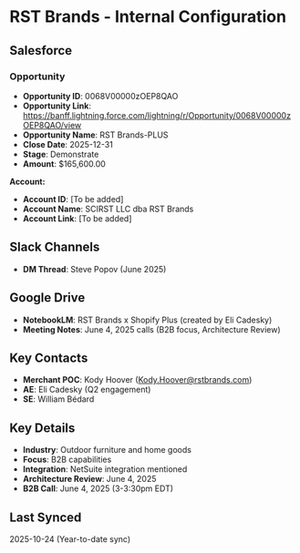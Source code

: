 # RST Brands - Internal Configuration

## Salesforce

### Opportunity
- **Opportunity ID**: 0068V00000zOEP8QAO
- **Opportunity Link**: https://banff.lightning.force.com/lightning/r/Opportunity/0068V00000zOEP8QAO/view
- **Opportunity Name**: RST Brands-PLUS
- **Close Date**: 2025-12-31
- **Stage**: Demonstrate
- **Amount**: $165,600.00

**Account:**
- **Account ID**: [To be added]
- **Account Name**: SCIRST LLC dba RST Brands
- **Account Link**: [To be added]

## Slack Channels
- **DM Thread**: Steve Popov (June 2025)

## Google Drive
- **NotebookLM**: RST Brands x Shopify Plus (created by Eli Cadesky)
- **Meeting Notes**: June 4, 2025 calls (B2B focus, Architecture Review)

## Key Contacts
- **Merchant POC**: Kody Hoover (Kody.Hoover@rstbrands.com)
- **AE**: Eli Cadesky (Q2 engagement)
- **SE**: William Bédard

## Key Details
- **Industry**: Outdoor furniture and home goods
- **Focus**: B2B capabilities
- **Integration**: NetSuite integration mentioned
- **Architecture Review**: June 4, 2025
- **B2B Call**: June 4, 2025 (3-3:30pm EDT)

## Last Synced
2025-10-24 (Year-to-date sync)



